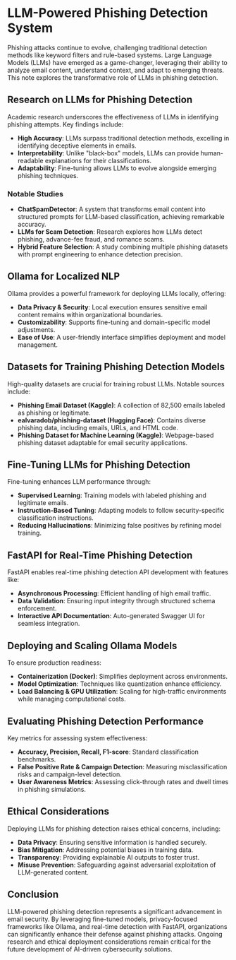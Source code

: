 # LLM-Powered Phishing Detection System

Phishing attacks continue to evolve, challenging traditional detection methods like keyword filters and rule-based systems. Large Language Models (LLMs) have emerged as a game-changer, leveraging their ability to analyze email content, understand context, and adapt to emerging threats. This note explores the transformative role of LLMs in phishing detection.

## Research on LLMs for Phishing Detection
Academic research underscores the effectiveness of LLMs in identifying phishing attempts. Key findings include:

- **High Accuracy**: LLMs surpass traditional detection methods, excelling in identifying deceptive elements in emails.
- **Interpretability**: Unlike "black-box" models, LLMs can provide human-readable explanations for their classifications.
- **Adaptability**: Fine-tuning allows LLMs to evolve alongside emerging phishing techniques.

### Notable Studies
- **ChatSpamDetector**: A system that transforms email content into structured prompts for LLM-based classification, achieving remarkable accuracy.
- **LLMs for Scam Detection**: Research explores how LLMs detect phishing, advance-fee fraud, and romance scams.
- **Hybrid Feature Selection**: A study combining multiple phishing datasets with prompt engineering to enhance detection precision.

## Ollama for Localized NLP
Ollama provides a powerful framework for deploying LLMs locally, offering:

- **Data Privacy & Security**: Local execution ensures sensitive email content remains within organizational boundaries.
- **Customizability**: Supports fine-tuning and domain-specific model adjustments.
- **Ease of Use**: A user-friendly interface simplifies deployment and model management.

## Datasets for Training Phishing Detection Models
High-quality datasets are crucial for training robust LLMs. Notable sources include:

- **Phishing Email Dataset (Kaggle)**: A collection of 82,500 emails labeled as phishing or legitimate.
- **ealvaradob/phishing-dataset (Hugging Face)**: Contains diverse phishing data, including emails, URLs, and HTML code.
- **Phishing Dataset for Machine Learning (Kaggle)**: Webpage-based phishing dataset adaptable for email security applications.

## Fine-Tuning LLMs for Phishing Detection
Fine-tuning enhances LLM performance through:

- **Supervised Learning**: Training models with labeled phishing and legitimate emails.
- **Instruction-Based Tuning**: Adapting models to follow security-specific classification instructions.
- **Reducing Hallucinations**: Minimizing false positives by refining model training.

## FastAPI for Real-Time Phishing Detection
FastAPI enables real-time phishing detection API development with features like:

- **Asynchronous Processing**: Efficient handling of high email traffic.
- **Data Validation**: Ensuring input integrity through structured schema enforcement.
- **Interactive API Documentation**: Auto-generated Swagger UI for seamless integration.

## Deploying and Scaling Ollama Models
To ensure production readiness:

- **Containerization (Docker)**: Simplifies deployment across environments.
- **Model Optimization**: Techniques like quantization enhance efficiency.
- **Load Balancing & GPU Utilization**: Scaling for high-traffic environments while managing computational costs.

## Evaluating Phishing Detection Performance
Key metrics for assessing system effectiveness:

- **Accuracy, Precision, Recall, F1-score**: Standard classification benchmarks.
- **False Positive Rate & Campaign Detection**: Measuring misclassification risks and campaign-level detection.
- **User Awareness Metrics**: Assessing click-through rates and dwell times in phishing simulations.

## Ethical Considerations
Deploying LLMs for phishing detection raises ethical concerns, including:

- **Data Privacy**: Ensuring sensitive information is handled securely.
- **Bias Mitigation**: Addressing potential biases in training data.
- **Transparency**: Providing explainable AI outputs to foster trust.
- **Misuse Prevention**: Safeguarding against adversarial exploitation of LLM-generated content.

## Conclusion
LLM-powered phishing detection represents a significant advancement in email security. By leveraging fine-tuned models, privacy-focused frameworks like Ollama, and real-time detection with FastAPI, organizations can significantly enhance their defense against phishing attacks. Ongoing research and ethical deployment considerations remain critical for the future development of AI-driven cybersecurity solutions.

